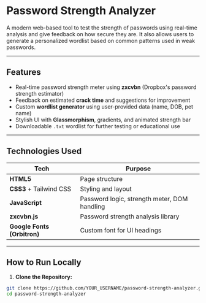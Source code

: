# Password Strength Analyzer

A modern web-based tool to test the strength of passwords using real-time analysis and give feedback on how secure they are. It also allows users to generate a personalized wordlist based on common patterns used in weak passwords.

---

## Features

- Real-time password strength meter using **zxcvbn** (Dropbox's password strength estimator)
- Feedback on estimated **crack time** and suggestions for improvement
- Custom **wordlist generator** using user-provided data (name, DOB, pet name)
- Stylish UI with **Glassmorphism**, gradients, and animated strength bar
- Downloadable `.txt` wordlist for further testing or educational use

---

##  Technologies Used

| Tech         | Purpose                            |
|--------------|------------------------------------|
| **HTML5**    | Page structure                     |
| **CSS3** + Tailwind CSS | Styling and layout                |
| **JavaScript** | Password logic, strength meter, DOM handling |
| **zxcvbn.js** | Password strength analysis library |
| **Google Fonts (Orbitron)** | Custom font for UI headings    |

---

##  How to Run Locally

1. **Clone the Repository:**

```bash
git clone https://github.com/YOUR_USERNAME/password-strength-analyzer.git
cd password-strength-analyzer
